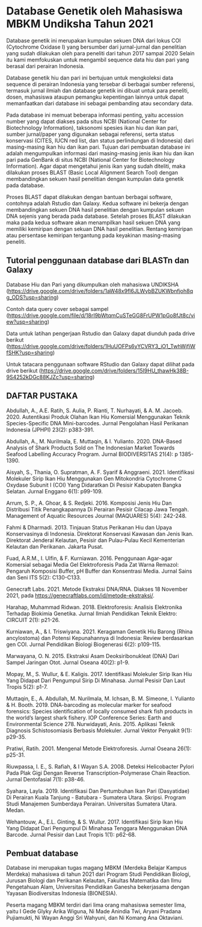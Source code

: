 # Database Genetik oleh Mahasiswa MBKM Undiksha Tahun 2021
Database genetik ini merupakan kumpulan sekuen DNA dari lokus COI (Cytochrome Oxidase I) yang bersumber dari jurnal-jurnal dan penelitian yang sudah dilakukan oleh para peneliti dari tahun 2017 sampai 2020 Selain itu kami memfokuskan untuk mengambil sequence data hiu dan pari yang berasal dari perairan Indonesia. 

Database genetik hiu dan pari ini bertujuan untuk mengkoleksi data sequence di perairan Indonesia yang tersebar di berbagai sumber referensi, termasuk jurnal ilmiah dan database genetik ini dibuat untuk para peneliti, dosen, mahasiswa ataupun pemangku kepentingan lainnya untuk dapat memanfaatkan dari database ini sebagai pembanding atau secondary data.  

Pada database ini memuat beberapa informasi penting, yaitu accession number yang dapat diakses pada situs NCBI (National Center for Biotechnology Information), taksonomi spesies ikan hiu dan ikan pari, sumber jurnal/paper yang digunakan sebagai referensi, serta status konservasi (CITES, IUCN red list, dan status perlindungan di Indonesia) dari masing-masing ikan hiu dan ikan pari. Tujuan dari pembuatan database ini adalah mengumpulkan informasi dari masing-masing jenis ikan hiu dan ikan pari pada GenBank di situs NCBI (National Center for Biotechnology Information). Agar dapat mengetahui jenis ikan yang sudah diteliti, maka dilakukan proses BLAST (Basic Local Alignment Search Tool) dengan membandingkan sekuen hasil penelitian dengan kumpulan data genetik pada database. 

Proses BLAST dapat dilakukan dengan bantuan berbagai software, contohnya adalah Rstudio dan Galaxy. Kedua software ini bekerja dengan membandingkan sekuen DNA hasil penelitian dengan kumpulan sekuen DNA sejenis yang berada pada database. Setelah proses BLAST dilakukan maka pada kedua software akan menampilkan hasil sekuen DNA yang memiliki kemiripan dengan sekuan DNA hasil penelitian. Rentang kemiripan atau persentase kemiripan tergantung pada keyakinan masing-masing peneliti. 

## Tutorial penggunaan database dari BLASTn dan Galaxy 

Database Hiu dan Pari yang dikumpulkan oleh mahasiswa UNDIKSHA (https://drive.google.com/drive/folders/1aW48x9fl6JLWybBZUKWbnfjoh8qg_ODS?usp=sharing)

Contoh data query cover sebagai sampel (https://drive.google.com/file/d/18rI9bWtqmCuSTeGG8FrUPW1pGo8fJt8c/view?usp=sharing)

Data untuk latihan pengerjaan Rstudio dan Galaxy dapat diunduh pada drive berikut (https://drive.google.com/drive/folders/1HuUOFPs6yYCVRY3_iO1_TwhWjfiWfSHK?usp=sharing)

Untuk tatacara penggunaan software RStudio dan Galaxy dapat dilihat pada drive berikut (https://drive.google.com/drive/folders/15I9HU_thawHk38B-9S4252kDGc88KJZc?usp=sharing)

## DAFTAR PUSTAKA

Abdullah, A., A.E. Ratih, S. Aulia, P. Rianti, T. Nurhayati, & A. M. Jacoeb. 2020. Autentikasi Produk Olahan Ikan Hiu Komersial Menggunakan Teknik Species-Specific DNA Mini-barcodes. Jurnal Pengolahan Hasil Perikanan Indonesia (JPHPI) 23(2): p383-391.

Abdullah, A., M. Nurilmala, E. Muttaqin, & I. Yulianto. 2020. DNA-Based Analysis of Shark Products Sold on The Indonesian Market Towards Seafood Labelling Accuracy Program. Jurnal BIODIVERSITAS 21(4): p 1385-1390.

Aisyah, S., Thania, O. Supratman, A. F. Syarif & Anggraeni. 2021. Identifikasi Molekuler Sirip Ikan Hiu Menggunakan Gen Mitokondria Cytochrome C Oxydase Subunit I (COI) Yang Didaratkan Di Pesisir Kabupaten Bangka Selatan. Jurnal Enggano 6(1): p99-109.

Arrum, S. P., A. Ghoar, & S. Redjeki. 2016. Komposisi Jenis Hiu Dan Distribusi Titik Penangkapannya Di Perairan Pesisir Cilacap Jawa Tengah. Management of Aquatic Resources Journal (MAQUARES) 5(4): 242-248.

Fahmi & Dharmadi. 2013. Tinjauan Status Perikanan Hiu dan Upaya Konservasinya di Indonesia. Direktorat Konservasi Kawasan dan Jenis Ikan. Direktorat Jenderal Kelautan, Pesisir dan Pulau-Pulau Kecil Kementerian Kelautan dan Perikanan. Jakarta Pusat.

Fuad, A.R.M., I. Ulfin, & F. Kurniawan. 2016. Penggunaan Agar-agar Komersial sebagai Media Gel Elektroforesis Pada Zat Warna Remazol: Pengaruh Komposisi Buffer, pH Buffer dan Konsentrasi Media. Jurnal Sains dan Seni ITS 5(2): C130-C133.

Genecraft Labs. 2021. Metode Ekstraksi DNA/RNA. Diakses 18 November 2021,  pada https://genecraftlabs.com/id/metode-ekstraksi/.

Harahap, Muhammad Ridwan. 2018. Elektroforesis: Analisis Elektronika Terhadap Biokimia Genetika. Jurnal Ilmiah Pendidikan Teknik Elektro: CIRCUIT 2(1): p21-26.

Kurniawan, A., & I. Triswiyana. 2021. Keragaman Genetik Hiu Barong (Rhina ancylostoma) dan Potensi Kepunahannya di Indonesia: Review berdasarkan gen COI. Jurnal Pendidikan Biologi Biogenerasi 6(2): p109-115.

Marwayana, O. N. 2015. Ekstraksi Asam Deoksiribonukleat (DNA) Dari Sampel Jaringan Otot. Jurnal Oseana 40(2): p1-9.

Mopay, M., S. Wullur, & E. Kaligis. 2017. Identifikasi Molekuler Sirip Ikan Hiu Yang Didapat Dari Pengumpul Sirip Di Minahasa. Jurnal Pesisir Dan Laut Tropis 5(2): p1-7.

Muttaqin, E., A. Abdullah, M. Nurilmala, M. Ichsan, B. M. Simeone, I. Yulianto & H. Booth. 2019. DNA-barcoding as molecular marker for seafood forensics: Species identification of locally consumed shark fish products in the world’s largest shark fishery. IOP Conference Series: Earth and Environmental Science 278. Nurwidayati, Anis. 2015. Aplikasi Teknik Diagnosis Schistosomiasis Berbasis Molekuler. Jurnal Vektor Penyakit 9(1): p29-35.

Pratiwi, Ratih. 2001. Mengenal Metode Elektroforesis. Jurnal Oseana 26(1): p25-31.

Riuwpassa, I. E., S. Rafiah, & I Wayan S.A. 2008. Deteksi Helicobacter Pylori Pada Plak Gigi Dengan Reverse Transcription-Polymerase Chain Reaction. Jurnal Dentofasial 7(1): p38-46.

Syahara, Layla. 2019. Identifikasi Dan Pertumbuhan Ikan Pari (Dasyatidae) Di Perairan Kuala Tanjung - Batubara - Sumatera Utara. Skripsi. Program Studi Manajemen Sumberdaya Perairan. Universitas Sumatera Utara. Medan.

Wehantouw, A., E.L. Ginting, & S. Wullur. 2017. Identifikasi Sirip Ikan Hiu Yang Didapat Dari Pengumpul Di Minahasa Tenggara Menggunakan DNA Barcode. Jurnal Pesisir dan Laut Tropis 1(1): p62-68.

## Pembuat database
Database ini merupakan tugas magang MBKM (Merdeka Belajar Kampus Merdeka) mahasiswa di tahun 2021 dari Program Studi Pendidikan Biologi, Jurusan Biologi dan Perikanan Kelautan, Fakultas Matematika dan Ilmu Pengetahuan Alam, Universitas Pendidikan Ganesha bekerjasama dengan Yayasan Biodiversitas Indonesia (BIONESIA). 

Peserta magang MBKM terdiri dari lima orang mahasiswa semester lima, yaitu I Gede Glyky Arika Wiguna, Ni Made Anindia Twi, Aryani Pradana Pujiamukti, Ni Wayan Anggi Sri Wahyuni, dan Ni Komang Ana Oktaviani.

